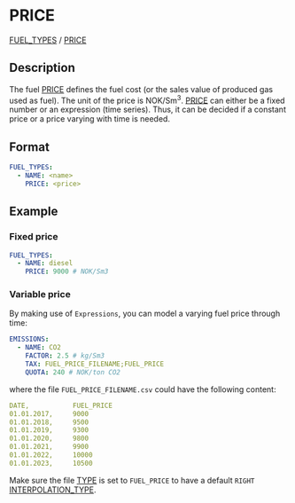# PRICE
 
[FUEL_TYPES](FUEL_TYPES) / 
[PRICE](PRICE)

## Description
The fuel [PRICE](PRICE) defines the fuel cost (or the sales value of produced gas used as fuel).
The unit of the price is NOK/Sm<sup>3</sup>. [PRICE](PRICE) can either be a fixed number or an expression (time series). Thus, it can be decided if a constant price or a price varying with time is needed.

## Format
~~~~~~~~yaml
FUEL_TYPES:
  - NAME: <name>
    PRICE: <price>
~~~~~~~~

## Example

### Fixed price

~~~~~~~~yaml
FUEL_TYPES:
  - NAME: diesel
    PRICE: 9000 # NOK/Sm3
~~~~~~~~

### Variable price

By making use of `Expressions`, you can model a varying fuel price through time:

~~~~~~~~yaml
EMISSIONS:
  - NAME: CO2
    FACTOR: 2.5 # kg/Sm3
    TAX: FUEL_PRICE_FILENAME;FUEL_PRICE
    QUOTA: 240 # NOK/ton CO2
~~~~~~~~

where the file `FUEL_PRICE_FILENAME.csv` could have the following content:

~~~~~~~~yaml
DATE,           FUEL_PRICE
01.01.2017,     9000
01.01.2018,     9500
01.01.2019,     9300
01.01.2020,     9800
01.01.2021,     9900
01.01.2022,     10000
01.01.2023,     10500
~~~~~~~~

Make sure the file [TYPE](TYPE) is set to `FUEL_PRICE` to have a default `RIGHT`
[INTERPOLATION_TYPE](INTERPOLATION_TYPE).
